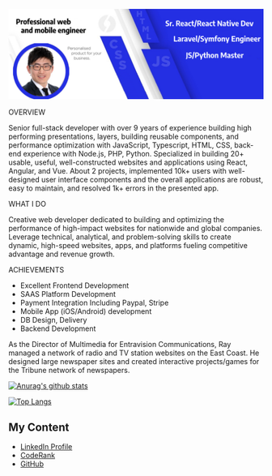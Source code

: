 ![Photo](./assets/img/github-bg.png)

OVERVIEW

Senior full-stack developer with over 9 years of experience building high performing presentations, layers, building reusable components, and performance optimization with JavaScript, Typescript, HTML, CSS, back-end experience with Node.js, PHP, Python. Specialized in building 20+ usable, useful, well-constructed websites and applications using React, Angular, and Vue. About 2 projects, implemented 10k+ users with well-designed user interface components and the overall applications are robust, easy to maintain, and resolved 1k+ errors in the presented app.

WHAT I DO

Creative web developer dedicated to building and optimizing the performance of high-impact websites for nationwide and global companies. Leverage technical, analytical, and problem-solving skills to create dynamic, high-speed websites, apps, and platforms fueling competitive advantage and revenue growth.

ACHIEVEMENTS

- Excellent Frontend Development
- SAAS Platform Development
- Payment Integration Including Paypal, Stripe
- Mobile App (iOS/Android) development
- DB Design, Delivery
- Backend Development 

As the Director of Multimedia for Entravision Communications, Ray managed a network of radio and TV station websites on the East Coast. He designed large newspaper sites and created interactive projects/games for the Tribune network of newspapers.

[![Anurag's github stats](https://github-readme-stats.vercel.app/api?username=planetoftheweb)](https://github.com/anuraghazra/github-readme-stats)

[![Top Langs](https://github-readme-stats.vercel.app/api/top-langs/?username=planetoftheweb&hide=php,ruby)](https://github.com/anuraghazra/github-readme-stats)

## My Content
- [LinkedIn Profile](https://www.linkedin.com/in/michael-jin-dev)
- [CodeRank](https://profile.codersrank.io/user/codegitpro/)
- [GitHub](https://github.com/codegitpro) 
